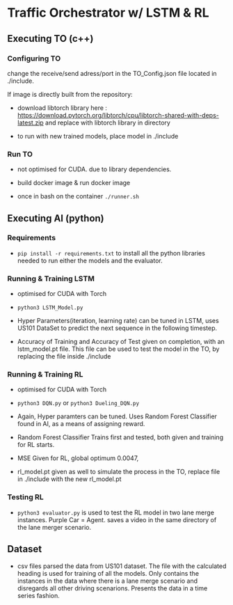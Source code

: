 # Traffic Orchestrator w/ LSTM & RL


## Executing TO (c++)

### Configuring TO 

change the receive/send adress/port in the TO_Config.json file located in ./include.

If image is directly built from the repository:

- download libtorch library here : https://download.pytorch.org/libtorch/cpu/libtorch-shared-with-deps-latest.zip and replace with libtorch library in directory

- to run with new trained models, place model in ./include

### Run TO

- not optimised for CUDA. due to library dependencies.

- build docker image & run docker image

- once in bash on the container `./runner.sh`


## Executing AI (python)

### Requirements 

- `pip install -r requirements.txt` to install all the python libraries needed to run either the models and the evaluator.

### Running & Training LSTM 

- optimised for CUDA with Torch

- `python3 LSTM_Model.py`

- Hyper Parameters(iteration, learning rate) can be tuned in LSTM, uses US101 DataSet to predict the next sequence in the following timestep.

- Accuracy of Training and Accuracy of Test given on completion, with an lstm_model.pt file. This file can be used to test the model in the TO, by replacing the file inside ./include

### Running & Training RL 

- optimised for CUDA with Torch

- `python3 DQN.py` or `python3 Dueling_DQN.py`

- Again, Hyper paramters can be tuned. Uses Random Forest Classifier found in AI, as a means of assigning reward. 

- Random Forest Classifier Trains first and tested, both given and training for RL starts.

- MSE Given for RL, global optimum 0.0047, 

- rl_model.pt given as well to simulate the process in the TO, replace file in ./include with the new rl_model.pt 

### Testing RL 

- `python3 evaluator.py` is used to test the RL model in two lane merge instances. Purple Car = Agent. saves a video in the same directory of the lane merger scenario.

## Dataset

- csv files parsed the data from US101 dataset. The file with the calculated heading is used for training of all the models. Only contains the instances in the data where there is a lane merge scenario and disregards all other driving scenarions. Presents the data in a time series fashion.
